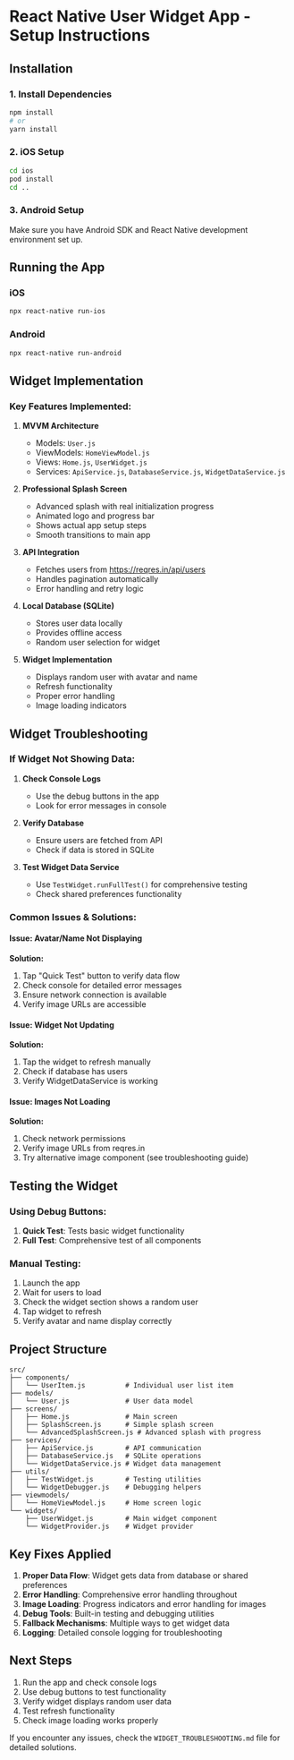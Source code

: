 # React Native User Widget App - Setup Instructions

## Installation

### 1. Install Dependencies

```bash
npm install
# or
yarn install
```

### 2. iOS Setup

```bash
cd ios
pod install
cd ..
```

### 3. Android Setup

Make sure you have Android SDK and React Native development environment set up.

## Running the App

### iOS
```bash
npx react-native run-ios
```

### Android
```bash
npx react-native run-android
```

## Widget Implementation

### Key Features Implemented:

1. **MVVM Architecture**
   - Models: `User.js`
   - ViewModels: `HomeViewModel.js`
   - Views: `Home.js`, `UserWidget.js`
   - Services: `ApiService.js`, `DatabaseService.js`, `WidgetDataService.js`

2. **Professional Splash Screen**
   - Advanced splash with real initialization progress
   - Animated logo and progress bar
   - Shows actual app setup steps
   - Smooth transitions to main app

3. **API Integration**
   - Fetches users from https://reqres.in/api/users
   - Handles pagination automatically
   - Error handling and retry logic

4. **Local Database (SQLite)**
   - Stores user data locally
   - Provides offline access
   - Random user selection for widget

5. **Widget Implementation**
   - Displays random user with avatar and name
   - Refresh functionality
   - Proper error handling
   - Image loading indicators

## Widget Troubleshooting

### If Widget Not Showing Data:

1. **Check Console Logs**
   - Use the debug buttons in the app
   - Look for error messages in console

2. **Verify Database**
   - Ensure users are fetched from API
   - Check if data is stored in SQLite

3. **Test Widget Data Service**
   - Use `TestWidget.runFullTest()` for comprehensive testing
   - Check shared preferences functionality

### Common Issues & Solutions:

#### Issue: Avatar/Name Not Displaying
**Solution:**
1. Tap "Quick Test" button to verify data flow
2. Check console for detailed error messages
3. Ensure network connection is available
4. Verify image URLs are accessible

#### Issue: Widget Not Updating
**Solution:**
1. Tap the widget to refresh manually
2. Check if database has users
3. Verify WidgetDataService is working

#### Issue: Images Not Loading
**Solution:**
1. Check network permissions
2. Verify image URLs from reqres.in
3. Try alternative image component (see troubleshooting guide)

## Testing the Widget

### Using Debug Buttons:
1. **Quick Test**: Tests basic widget functionality
2. **Full Test**: Comprehensive test of all components

### Manual Testing:
1. Launch the app
2. Wait for users to load
3. Check the widget section shows a random user
4. Tap widget to refresh
5. Verify avatar and name display correctly

## Project Structure

```
src/
├── components/
│   └── UserItem.js          # Individual user list item
├── models/
│   └── User.js              # User data model
├── screens/
│   ├── Home.js              # Main screen
│   ├── SplashScreen.js      # Simple splash screen
│   └── AdvancedSplashScreen.js # Advanced splash with progress
├── services/
│   ├── ApiService.js        # API communication
│   ├── DatabaseService.js   # SQLite operations
│   └── WidgetDataService.js # Widget data management
├── utils/
│   ├── TestWidget.js        # Testing utilities
│   └── WidgetDebugger.js    # Debugging helpers
├── viewmodels/
│   └── HomeViewModel.js     # Home screen logic
└── widgets/
    ├── UserWidget.js        # Main widget component
    └── WidgetProvider.js    # Widget provider
```

## Key Fixes Applied

1. **Proper Data Flow**: Widget gets data from database or shared preferences
2. **Error Handling**: Comprehensive error handling throughout
3. **Image Loading**: Progress indicators and error handling for images
4. **Debug Tools**: Built-in testing and debugging utilities
5. **Fallback Mechanisms**: Multiple ways to get widget data
6. **Logging**: Detailed console logging for troubleshooting

## Next Steps

1. Run the app and check console logs
2. Use debug buttons to test functionality
3. Verify widget displays random user data
4. Test refresh functionality
5. Check image loading works properly

If you encounter any issues, check the `WIDGET_TROUBLESHOOTING.md` file for detailed solutions.